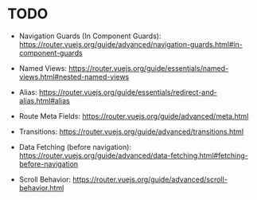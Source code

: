 # TODO

- Navigation Guards (In Component Guards): https://router.vuejs.org/guide/advanced/navigation-guards.html#in-component-guards

- Named Views: https://router.vuejs.org/guide/essentials/named-views.html#nested-named-views
- Alias: https://router.vuejs.org/guide/essentials/redirect-and-alias.html#alias

- Route Meta Fields: https://router.vuejs.org/guide/advanced/meta.html
- Transitions: https://router.vuejs.org/guide/advanced/transitions.html
- Data Fetching (before navigation): https://router.vuejs.org/guide/advanced/data-fetching.html#fetching-before-navigation
- Scroll Behavior: https://router.vuejs.org/guide/advanced/scroll-behavior.html
